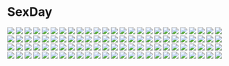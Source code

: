 # SexDay
![](https://konachan.com/image/d5ea965eae34927d3c862d8c1bedb516/Konachan.com%20-%20198485%20bicycle%20landscape%20moon%20night%20original%20pochi_%28poti1990%29%20scenic%20school_uniform%20short_hair%20skirt%20sky%20stars.jpg)
![](https://konachan.com/image/6e0a8c429eeb6234f2e1949d1a288083/Konachan.com%20-%20262883%20gun%20mobile_suit_gundam%20rx-79g%20shou_mai%20uniform%20weapon.jpg)
![](https://konachan.com/image/7422e00a1b077c2141f9418889a60fc6/Konachan.com%20-%20296215%20animal%20azur_lane%20bird%20breasts%20cleavage%20dress%20horse%20long_hair%20nogisaka_kushio%20pantyhose%20purple_eyes%20purple_hair%20sky%20unicorn%20water%20weapon.jpg)
![](https://konachan.com/jpeg/6e0067ee5bd988d000fc55ac0f9e50cb/Konachan.com%20-%20265263%20anthropomorphism%20azur_lane%20blush%20bow%20bubbles%20dress%20long_hair%20pong_%28vndn124%29%20purple_eyes%20purple_hair%20signed%20unicorn_%28azur_lane%29.jpg)
![](https://konachan.com/jpeg/593806b15ba58eda2de4f7d918a55ea7/Konachan.com%20-%20241403%20blush%20glasses%20rico_brzenska%20sblack%20sex%20shingeki_no_kyojin.jpg)
![](https://konachan.com/jpeg/537aa0b37adddd331ae429f64cf48aa1/Konachan.com%20-%20131551%20bow%20brown_hair%20cherry_blossoms%20drink%20flowers%20game_cg%20gloves%20hatsuyuki_sakura%20kozakai_aya%20male%20petals%20purple_eyes%20saga_planets%20suit%20tie%20toranosuke.jpg)
![](https://konachan.com/image/e264f2bedd77aff46d4ccdffef5cfe17/Konachan.com%20-%20195295%20all_male%20anthropomorphism%20armor%20black_hair%20cape%20doudanuki_masakuni%20gibagiba%20katana%20male%20scar%20short_hair%20sword%20touken_ranbu%20weapon%20yellow_eyes.jpg)
![](https://konachan.com/image/352db4741bf07390b686d316f1508287/Konachan.com%20-%2083655%20animal_ears%20bicolored_eyes%20clouds%20katana%20panties%20sakamoto_mio%20strike_witches%20sword%20tail%20underwear%20weapon%20white.jpg)
![](https://konachan.com/jpeg/250988db529349b73ebf61d568e9acb5/Konachan.com%20-%206533%20hat%20school_uniform%20tsukishiro_hikari%20wind%3A_a_breath_of_heart%20yuuki_tatsuya.jpg)
![](https://konachan.com/image/2d2dd9b886d1871c281ed9abb97255c9/Konachan.com%20-%20192213%20aqua_eyes%20aqua_hair%20book%20garuku%20hatsune_miku%20jpeg_artifacts%20long_hair%20skirt%20tears%20twintails%20vocaloid.jpg)
![](https://konachan.com/jpeg/0c17d877aa8d3a53fc788e15418cfe64/Konachan.com%20-%20299294%20aliasing%20amino_dopple%20animal_ears%20bell%20bikini_top%20blonde_hair%20blue_eyes%20breasts%20cleavage%20cyan%20foxgirl%20glasses%20long_hair%20original%20signed%20twintails.jpg)
![](https://konachan.com/image/4b15da5fc4e909e12a47e09b9007db10/Konachan.com%20-%20299197%20amano_hina%20black_hair%20choker%20hoodie%20long_hair%20rain%20signed%20skyrail%20tenki_no_ko%20twintails%20umbrella%20water%20watermark.jpg)
![](https://konachan.com/image/b755c45a380dec32bfac0fad4269b810/Konachan.com%20-%2023144%20dejiko%20di_gi_charat.jpg)
![](https://konachan.com/image/600db913d523b064d003702a10981edd/Konachan.com%20-%20254190%202girls%20black_eyes%20blush%20bow%20braids%20candy%20catgirl%20chocolate%20fang%20flat_chest%20green_eyes%20loli%20original%20pink_hair%20ribbons%20short_hair%20white_hair%20wink.jpg)
![](https://konachan.com/jpeg/0664d84647cc4c0b3db33ac388d7b540/Konachan.com%20-%20243338%20animal%20bird%20braids%20brown_hair%20long_hair%20original%20red_eyes%20school_uniform%20skirt%20twintails%20ushiki_yoshitaka.jpg)
![](https://konachan.com/jpeg/f292ddee6978df40c384bfa1eafdff51/Konachan.com%20-%20262794%20anthropomorphism%20chihiro_%28khorosho%29%20headphones%20pixiv-tan%20thighhighs.jpg)
![](https://konachan.com/jpeg/9410820deab5876b5b190f2a59a80ebe/Konachan.com%20-%20192274%20animal_ears%20kawai_ameri%20kisaragi_mifuyu%20lump_of_sugar%20mito_mashiro%20pantyhose%20school_uniform%20tail%20takanashi_yumina%20tayutama%20thighhighs.jpg)
![](https://konachan.com/jpeg/0ff8db511d0618e4b1fd3cdeda45240a/Konachan.com%20-%20116603%20breasts%20censored%20dualscreen%20game_cg%20love_2_quad%20marmalade%20naruse_hirofumi%20nipples%20nude%20pussy_juice%20toudou_chitose%20tsukuba_mirai%20yanagi_aoi.jpg)
![](https://konachan.com/jpeg/6e9cad3df87ec14fdcd0e83dd45f6fee/Konachan.com%20-%20178811%20aoyama_hiroki%20black_hair%20bow%20breast_grab%20breasts%20game_cg%20glace%20hikage_honoka%20koishiki_manual%20long_hair%20male%20nipples%20pink_eyes%20saeki_nao.jpg)
![](https://konachan.com/image/b744c027e1031a4120d6cc8c1dc15501/Konachan.com%20-%20268033%20ass%20barefoot%20bikini%20demon%20flat_chest%20flowers%20horns%20popsicle%20purple_eyes%20purple_hair%20see_through%20shade%20short_hair%20sunglasses%20swimsuit%20tree.jpg)
![](https://konachan.com/image/31ee7b1a782b0eca97499de77df9ebff/Konachan.com%20-%20282120%20aqua_eyes%20gloves%20jpeg_artifacts%20katana%20long_hair%20navel%20original%20pink_hair%20re_lucy%20signed%20spear%20sword%20weapon.jpg)
![](https://konachan.com/image/68c29073276e1ee4ec2c33abaaa5c2ad/Konachan.com%20-%2021377%202girls%20alice_margatroid%20black_eyes%20blonde_hair%20book%20dress%20hat%20kirisame_marisa%20long_hair%20ribbons%20short_hair%20touhou%20witch.jpg)
![](https://konachan.com/jpeg/8e708d453a5e6252a9354de2c94734e0/Konachan.com%20-%20277609%20animal%20animal_ears%20breasts%20brown_hair%20bunny_ears%20bunnygirl%20cleavage%20emia_%28castilla%29%20navel%20original%20rabbit%20red_eyes%20skirt%20tail.jpg)
![](https://konachan.com/image/9529213e8f3c84bc232a330bee870da8/Konachan.com%20-%20191328%20black_eyes%20black_hair%20dress%20justminor%20long_hair%20original%20snow%20tree.jpg)
![](https://konachan.com/jpeg/ac7cedb074c1d070f964ee6716a70b82/Konachan.com%20-%20226972%20bow%20drink%20gochuumon_wa_usagi_desu_ka%3F%20hoto_cocoa%20kafuu_chino%20orange_hair%20purple_eyes%20short_hair%20tagme_%28artist%29%20uniform%20waitress.jpg)
![](https://konachan.com/jpeg/f5ec466837b0f214d7956e8800b62a80/Konachan.com%20-%20159751%202girls%20flandre_scarlet%20loli%20panties%20remilia_scarlet%20tagme%20touhou%20underwear%20vampire.jpg)
![](https://konachan.com/jpeg/a679d4aa82b2b8d1add38291131366d1/Konachan.com%20-%20189850%20breasts%20carrot_lu_angora%20game_cg%20navel%20nipples%20onomatope%2A%20panties%20shiratama%20spread_legs%20underwear.jpg)
![](https://konachan.com/image/3def6ffe2401e87887bb2a08d83afd96/Konachan.com%20-%20163095%20aerodactyl%20animated%20archen%20arvalis%20bones%20cranidos%20pokemon%20realistic%20silhouette%20watermark.gif)
![](https://konachan.com/jpeg/00ba8361eeec09592e5e3c94d1c85a1f/Konachan.com%20-%20280524%20angel%20animal_ears%20blonde_hair%20blush%20feathers%20garter%20halo%20headband%20long_hair%20necklace%20original%20skirt%20tail%20topia%20wings%20yellow_eyes.jpg)
![](https://konachan.com/jpeg/2c2a31a53caf742ba679b37e2feb1c2c/Konachan.com%20-%20189540%20blush%20breast_hold%20breasts%20censored%20flowers%20game_cg%20group%20nipples%20onomatope%2A%20panties%20pussy%20pussy_juice%20shiratama%20skirt%20skirt_lift%20stockings%20underwear.jpg)
![](https://konachan.com/image/32249b2ba1390a5b22688a2ecf6b6350/Konachan.com%20-%20169826%202girls%20blue_eyes%20bow%20bra%20breasts%20butterfly%20cleavage%20forest%20hoshimawa%20long_hair%20miko%20nopan%20onsen%20panties%20red_eyes%20snail%20touhou%20tree%20underwear.jpg)
![](https://konachan.com/jpeg/a17638fac332d10919be242d8953aa8c/Konachan.com%20-%20270472%202girls%20bow%20brown_eyes%20brown_hair%20close%20long_hair%20original%20petals%20school_uniform%20sheepd%20tie%20watermark.jpg)
![](https://konachan.com/image/95d218a3024ce14b347c012d786b1ee8/Konachan.com%20-%2047322%202girls%20rozen_maiden%20souseiseki%20suiseiseki%20twins.jpg)
![](https://konachan.com/jpeg/b9fd66d09974b43734970f1e692694bb/Konachan.com%20-%20152034%20blush%20bra%20brown_hair%20game_cg%20giga%20kiss_bell%20marui%20nagatsuda_yumi%20open_shirt%20panties%20school_uniform%20thighhighs%20underwear.jpg)
![](https://konachan.com/jpeg/5f06eabe5c779d7ed9e3129dc6fa8fbf/Konachan.com%20-%20250442%20anastasia_%28idolmaster%29%20anbe_yoshirou%20building%20city%20grass%20idolmaster%20idolmaster_cinderella_girls%20necklace%20night%20park%20scenic%20stars%20tree.jpg)
![](https://konachan.com/jpeg/9a43ef359c20e184bc243eeaf8d0ed07/Konachan.com%20-%20230602%20aliasing%20blush%20butterfly%20clouds%20dress%20flowers%20long_hair%20moon%20original%20petals%20purple_eyes%20purple_hair%20ribbons%20sakura_moyon.jpg)
![](https://konachan.com/jpeg/5ac80bb47b09a7c2e504d49dd6e4e85f/Konachan.com%20-%20253756%20blue_eyes%20blush%20breasts%20campus%20censored%20game_cg%20long_hair%20navel%20nipples%20penis%20pussy%20red_hair%20ribbons%20sex%20tears%20thighhighs%20twintails%20vibrator.jpg)
![](https://konachan.com/jpeg/70c13a6bb876e167b7172d060dc50ba4/Konachan.com%20-%20192966%20christmas%20qian_wu_atai.jpg)
![](https://konachan.com/image/5dcecd9655a9cbc77f0cef4eb1820e75/Konachan.com%20-%2073592%20blush%20brown_eyes%20brown_hair%20sayoko%20sayonara_memories%20scarf%20sky.jpg)
![](https://konachan.com/image/d4e7e8cf6b2af09b9615423518618035/Konachan.com%20-%20164972%20aya_%28star%29%20clouds%20original%20paper%20school_uniform%20sky%20stairs%20sunset.jpg)
![](https://konachan.com/image/086b34906ce7cae81febecae2643e418/Konachan.com%20-%2010939%20animal_ears%20catgirl%20green_hair%20panties%20purple_eyes%20ribbons%20striped_panties%20tagme%20tail%20underwear.jpg)
![](https://konachan.com/image/8d84ecac66d100be276138d70416f543/Konachan.com%20-%20212069%20aqua_eyes%20archer%20bai_yemeng%20brown_hair%20cropped%20fate_%28series%29%20fate_stay_night%20male%20pantyhose%20skirt%20tohsaka_rin%20twintails%20white_hair.jpg)
![](https://konachan.com/image/c8929797b67915bbca52e2b16c7b3731/Konachan.com%20-%20127083%20aonoe%20dark%20gumi%20night%20silhouette%20sky%20stars%20vocaloid.jpg)
![](https://konachan.com/jpeg/19c401a224b49330c96f80298ff7b6f0/Konachan.com%20-%20172896%20bed%20blue_eyes%20blue_hair%20blush%20breasts%20cunnilingus%20game_cg%20grimoire_no_shisho%20hat%20kureha_martin%20long_hair%20navel%20nipples%20nude%20thighhighs.jpg)
![](https://konachan.com/image/2fb30b7ce41d7752e9f7fc319cdb0739/Konachan.com%20-%20180190%20alcd%20clouds%20dragon%20gloves%20katana%20long_hair%20orange_eyes%20original%20pixiv_fantasia%20pointed_ears%20red_hair%20sword%20water%20weapon.jpg)
![](https://konachan.com/image/6b96f7a592a99f9c023a632e6cc4070e/Konachan.com%20-%20162295%20blue_eyes%20blue_hair%20hatsune_miku%20long_hair%20thighhighs%20vocaloid%20yahhooooi.jpg)
![](https://konachan.com/image/6fedf12a79852939b8d3078f41034534/Konachan.com%20-%2049790%20akiyama_mio%20hirasawa_yui%20k-on%21%20kotobuki_tsumugi%20scan%20tainaka_ritsu.jpg)
![](https://konachan.com/jpeg/e3b32faf248ebe88d4c5f335b8644534/Konachan.com%20-%20304904%202girls%20blush%20bow%20breasts%20brown_hair%20fingering%20gray_eyes%20gray_hair%20long_hair%20no_bra%20nude%20open_shirt%20original%20piripun%20red_eyes%20shirt%20skirt%20yuri.jpg)
![](https://konachan.com/jpeg/74af5a9311c562459e93e47f6736f67d/Konachan.com%20-%20153394%20animal_ears%20barefoot%20blush%20breasts%20foxgirl%20japanese_clothes%20long_hair%20miko%20navel%20no_bra%20nopan%20open_shirt%20original%20pink_eyes%20shio_poteto%20tail%20white.jpg)
![](https://konachan.com/image/2baae7ea05b4ceebabf65bf243313d46/Konachan.com%20-%20100681%20aqua_eyes%20blonde_hair%20headphones%20kagamine_len%20kagamine_rin%20len_append%20male%20rin_append%20vocaloid.jpg)
![](https://konachan.com/image/fd2840fecdfd3df994380bf92f1576a2/Konachan.com%20-%20286656%202girls%20blonde_hair%20blue_eyes%20bow%20building%20city%20dress%20fate_grand_order%20fate_%28series%29%20food%20graffiti%20katsushika_hokusai%20teddy_bear%20tentacles%20tsuuhan.jpg)
![](https://konachan.com/image/d38ba03106cfe09cc219f1139c5a4b62/Konachan.com%20-%20179349%20dress%20green_eyes%20green_hair%20hatsune_miku%20long_hair%20poppo_%28regretnamida%29%20twintails%20vocaloid.jpg)
![](https://konachan.com/image/8c7bff5d3a7d4714c1936f719cf73b13/Konachan.com%20-%20300437%20bed%20blush%20breasts%20japanese_clothes%20konpaku_youmu%20myon%20no_bra%20nori_tamago%20open_shirt%20short_hair%20sleeping%20touhou%20white_hair%20yukata.jpg)
![](https://konachan.com/image/82b6ba64fe429801a61c102e938a66aa/Konachan.com%20-%206417%20caro_ru_lushe%20erio_mondial%20fate_testarossa%20friedrich%20mahou_shoujo_lyrical_nanoha%20mahou_shoujo_lyrical_nanoha_strikers.jpg)
![](https://konachan.com/jpeg/3a73f233d7ad3b6e919bb88855db209b/Konachan.com%20-%20241492%20aqua_eyes%20aqua_hair%20black_hair%20blush%20brown_hair%20cat_smile%20chibi%20clouds%20fang%20group%20hat%20kneehighs%20long_hair%20short_hair%20skirt%20sky%20sleeping%20thighhighs.jpg)
![](https://konachan.com/image/03e2237885dafbb2585c01ec921fb264/Konachan.com%20-%2019191%20ashitaka%20ghibli%20mononoke_hime%20san.jpg)
![](https://konachan.com/image/8718de749da43391ab16448643fe6f97/Konachan.com%20-%2063290%20blood%20bodysuit%20neon_genesis_evangelion%20realistic%20skintight%20soryu_asuka_langley%20tears.jpg)
![](https://konachan.com/jpeg/3954190abc5372deffcf6400735903f7/Konachan.com%20-%20305448%20amiya_%28arknights%29%20animal_ears%20aqua_eyes%20arknights%20brown_hair%20bunny_ears%20choker%20hoodie%20jeonpa%20long_hair%20mage.jpg)
![](https://konachan.com/image/692be680cd8d55d2efe08a0127c12124/Konachan.com%20-%2065876%20mecha%20mobile_suit_gundam%20mobile_suit_gundam_00%20white.jpg)
![](https://konachan.com/image/95ba0eadbd3cdead799a95bd728d4867/Konachan.com%20-%20297149%202girls%20aqua_eyes%20blush%20breasts%20cropped%20crossover%20cum%20fellatio%20handjob%20horns%20long_hair%20nipples%20nude%20penis%20pink_hair%20red_hair%20ricegnat%20uncensored.jpg)
![](https://konachan.com/image/fe317cd2ca883ae70b65c5300a29f16f/Konachan.com%20-%20153353%20fire%20fujiwara_no_mokou%20husky_%28artist%29%20tagme%20touhou.jpg)
![](https://konachan.com/jpeg/493116e61fab2ecc5223e96729fc6e47/Konachan.com%20-%20301432%20blush%20brown_eyes%20brown_hair%20flowers%20long_hair%20navel%20original%20school_uniform%20signed%20skirt%20yushima.jpg)
![](https://konachan.com/image/43dee0659de44257b255ced5b4c79a71/Konachan.com%20-%20205452%20bed%20black_hair%20eryps%20long_hair%20original%20purple_eyes%20skirt%20tagme_%28artist%29.jpg)
![](https://konachan.com/image/955d07996c79a32800327a907edcefda/Konachan.com%20-%20216106%202girls%20blonde_hair%20blue_eyes%20close%20feathers%20flowers%20gray_hair%20headdress%20lolita_fashion%20misaki_%28kyal_001%29%20pink_eyes%20rose%20rozen_maiden%20shinku%20suigintou.jpg)
![](https://konachan.com/image/b507369f516cd641502fc18800f972cf/Konachan.com%20-%20295093%20game_console%20long_hair%20purple_hair%20rain%20shikei%20thighhighs%20twintails%20vocaloid%20water%20yuzuki_yukari.jpg)
![](https://konachan.com/image/9a90daf5530f48f5af7a52e58757fdc7/Konachan.com%20-%20273875%20barefoot%20douyu_zhuan_qing%20dress%20guilty_crown%20long_hair%20panties%20pink_hair%20red_eyes%20ribbons%20robot%20shade%20twintails%20underwear%20yuzuriha_inori.jpg)
![](https://konachan.com/jpeg/bbf9188f1246d78d4514c57a8c8cd66b/Konachan.com%20-%20148812%20animal_ears%20breasts%20brown_hair%20cleavage%20cuteg%20panties%20tail%20underwear.jpg)
![](https://konachan.com/image/cc57ceeb724d07756534e6afd5f13977/Konachan.com%20-%2042686%20headphones%20pani_poni_dash%20rebecca_miyamoto%20yellow.jpg)
![](https://konachan.com/image/47a2cbca34002a2258373d208191a627/Konachan.com%20-%2073147%20akashio%20blue_hair%20dress%20forest%20hat%20hinanawi_tenshi%20kneehighs%20long_hair%20purple_eyes%20ribbons%20sword%20touhou%20tree%20weapon.jpg)
![](https://konachan.com/image/73eee2a6a57a1f6b5c72c0c646f7a647/Konachan.com%20-%2065130%20green_hair%20japanese_clothes%20kochiya_sanae%20long_hair%20miko%20red_eyes%20touhou.jpg)
![](https://konachan.com/image/cfa61d0fe0855c0eb9630bf6ee96aace/Konachan.com%20-%2066108%20dark%20tagme%20vector.jpg)
![](https://konachan.com/image/8db04e55490a60a1a19facb01132dfce/Konachan.com%20-%2077064%20black_hair%20japanese_clothes%20kimono%20purple_eyes.jpg)
![](https://konachan.com/jpeg/3cb1fd0780e879de8b5a7f456211b22d/Konachan.com%20-%20278608%20all_male%20animal%20animal_ears%20blush%20chita_%28ketchup%29%20ensemble_stars%21%20fox%20gray_hair%20hoodie%20male%20oogami_kouga%20short_hair%20signed.jpg)
![](https://konachan.com/jpeg/430c537c3f24b69a073c81118734c1b1/Konachan.com%20-%20249698%20animal_ears%20breasts%20deras%20fate_grand_order%20fate_%28series%29%20long_hair%20nitocris_%28fate_grand_order%29%20purple_eyes%20purple_hair.jpg)
![](https://konachan.com/image/f8554f37c4e9a57b39932f514a11d40e/Konachan.com%20-%20140708%20animal_ears%20cropped%20faris_nyannyan%20headdress%20huke%20long_hair%20maid%20pink_eyes%20pink_hair%20steins%3Bgate%20twintails.jpg)
![](https://konachan.com/jpeg/bcb95a6a9e8dd17afe00a3834c01bada/Konachan.com%20-%20299582%20barefoot%20black_hair%20breasts%20calendar%20green_eyes%20kozue_akari%20long_hair%20nipples%20nude%20onsen%20original%20ponytail%20towel%20waifu2x.jpg)
![](https://konachan.com/jpeg/dca41ca26d4f08d4becfa1a37288a24c/Konachan.com%20-%20251231%20aqua_eyes%20aqua_hair%20ceru%20hatsune_miku%20long_hair%20microphone%20petals%20tie%20twintails%20vocaloid.jpg)
![](https://konachan.com/image/87473ebd5c96ab60e3362bdaae1a43b9/Konachan.com%20-%2093465%20darabuchi%20kirijou_mitsuru%20persona%20persona_3.jpg)
![](https://konachan.com/image/53c8896d151bfc4fbe21ff43efef9c14/Konachan.com%20-%2031596%20blue_eyes%20blush%20breasts%20censored%20cum%20favorite%20fellatio%20game_cg%20gray_hair%20happy_margaret%21%20kokonoka%20nipples%20penis%20rindou_saki%20wet.jpg)
![](https://konachan.com/jpeg/d0714a3ee0e0936c5950c540ea03fb28/Konachan.com%20-%20220400%20akuno_hideo%20aliasing%20all_male%20ball%20idolmaster%20idolmaster_side-m%20kimura_ryuu%20male%20necklace%20shingen_seiji%20shiron_%28shiro_n%29%20swimsuit%20water%20wristwear.jpg)
![](https://konachan.com/image/feccf4d2b7d3f7acad1b71f2dd102894/Konachan.com%20-%20273864%20aqua_eyes%20ball%20blonde_hair%20blush%20breasts%20chiibou_%28shoukasen%29%20clouds%20dark_skin%20nipples%20nude%20original%20pubic_hair%20sky%20tie%20twintails.jpg)
![](https://konachan.com/image/48aeea891562bf7b31ef951fda23fe7e/Konachan.com%20-%20250332%20anthropomorphism%20ass%20black_hair%20boots%20couch%20gray_eyes%20headdress%20kantai_collection%20panties%20pantyhose%20school_uniform%20short_hair%20teddy_bear%20underwear.jpg)
![](https://konachan.com/image/1cd6b695301a1ddae424783f1d503452/Konachan.com%20-%2069802%20headphones%20kagamine_rin%20vocaloid.jpg)
![](https://konachan.com/jpeg/575f82dfe0a2c26cc0ef5ade3eae273a/Konachan.com%20-%2077157%20akiyama_mio%20black_hair%20food%20headphones%20ice_cream%20k-on%21%20scan%20tainaka_ritsu.jpg)
![](https://konachan.com/jpeg/5fe7301da2ea29118555696d1b2b88cb/Konachan.com%20-%20247942%202girls%20aqua_eyes%20ass%20bikini%20blush%20breasts%20brown_eyes%20brown_hair%20hug%20koumi_haruka%20long_hair%20pool%20rail_wars%21%20red_hair%20sakurai_aoi%20swimsuit%20wet.jpg)
![](https://konachan.com/jpeg/dfc70d278638942d71db0a0c3e4a8877/Konachan.com%20-%2085517%20ass%20beach%20bikini%20black_hair%20blue_eyes%20long_hair%20ns%20saten_ruiko%20swimsuit%20to_aru_kagaku_no_railgun%20to_aru_majutsu_no_index%20underboob%20water.jpg)
![](https://konachan.com/image/a90d77f689efaea192a6dcbb527520f3/Konachan.com%20-%20301129%20black_hair%20cape%20katana%20kimetsu_no_yaiba%20long_hair%20marumoru%20ponytail%20purple_eyes%20sword%20tsuyuri_kanao%20uniform%20water%20weapon.jpg)
![](https://konachan.com/image/0515ab9b222a1f26008a3b4a4a601560/Konachan.com%20-%2096220%20close%20minna-dietlinde_wilcke%20parody%20strike_witches.jpg)
![](https://konachan.com/jpeg/5a5f7c34fdee08cbe2be78fb099f909a/Konachan.com%20-%20163955%20animal_ears%20blonde_hair%20breasts%20bunny_ears%20bunnygirl%20cleavage%20original%20pantyhose%20red_eyes%20taiki_ken.jpg)
![](https://konachan.com/image/31b58ad35a90a904e9d8ac5be6084d62/Konachan.com%20-%2061622%20animal_ears%20anus%20breasts%20japanese_clothes%20nipples%20nishieda%20nopan%20penis%20pussy%20sex%20uncensored%20yukata.jpg)
![](https://konachan.com/image/50e5518358ea3831f498b81227d5b964/Konachan.com%20-%20224394%20donsaid%20original.jpg)
![](https://konachan.com/image/66aca6158ee834a42ccbb96dc349d83f/Konachan.com%20-%2091932%20dress%20feng%20game_cg%20hoshizora_e_kakaru_hashi%20long_hair%20nakatsugawa_ui%20orange_hair%20ryohka.jpg)
![](https://konachan.com/image/c33e0cf1751a1352b2de1ffa03930b66/Konachan.com%20-%2017535%20elfen_lied%20lucy_%28elfen_lied%29%20pink_hair.jpg)
![](https://konachan.com/image/b1b8d661830449f3604916c259318e5c/Konachan.com%20-%20144958%20aoki_reika%20ass%20blue_eyes%20blue_hair%20blush%20breasts%20censored%20crying%20headdress%20long_hair%20nipples%20nude%20precure%20pussy%20smile_precure%21%20tears%20wings.jpg)
![](https://konachan.com/image/d454a04e880f8e8ffee9402a0d7730c6/Konachan.com%20-%2028750%20blue_hair%20brown_eyes%20green_hair%20inukai_makoto%20kawakabe_momoka%20orange_hair%20red_eyes%20ribbons%20touka_gettan.jpg)
![](https://konachan.com/image/61f4f6247ed01c19f271ddd19b7ab6f3/Konachan.com%20-%2099726%20hatsune_miku%20hatsune_mikuo%20vocaloid.jpg)
![](https://konachan.com/jpeg/dab020805a6c55aba86389c594f84e42/Konachan.com%20-%2080804%20dark%20dress%20flowers%20hisakata_souji%20original%20purple_hair%20red_eyes%20short_hair%20summer_dress%20third-party_edit.jpg)
![](https://konachan.com/image/7b0be11715363729c4cca0839bc9daa4/Konachan.com%20-%20189610%20blonde_hair%20blush%20breast_grab%20breasts%20censored%20cum%20happinesscharge_precure%21%20nipples%20oomori_yuuko%20penis%20tears%20valkyrie%20yellow_eyes.jpg)
![](https://konachan.com/jpeg/b1821853c1af3200a8bfbe7a3ff75a4b/Konachan.com%20-%20180269%20barefoot%20blonde_hair%20butterfly%20clouds%20green_eyes%20hat%20koga_rejini%20moriya_suwako%20skirt%20sky%20touhou%20tree.jpg)
![](https://konachan.com/image/8698cdf4ff58b8f44dfcb92b6136467b/Konachan.com%20-%20285908%20bow%20gray_eyes%20headband%20ibuki_notsu%20katana%20konpaku_youmu%20myon%20short_hair%20skirt%20sword%20touhou%20weapon%20white%20white_hair.jpg)
